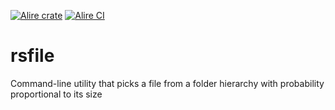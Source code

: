 [![Alire crate](https://img.shields.io/endpoint?url=https://alire.ada.dev/badges/rsfile.jsonA)](https://alire.ada.dev/crates/rsfile)
[![Alire CI](https://img.shields.io/endpoint?url=https://alire-crate-ci.ada.dev/badges/rsfile.json)](https://alire-crate-ci.ada.dev/crates/rsfile.html)

rsfile
======

Command-line utility that picks a file from a folder hierarchy with probability proportional to its size
